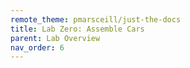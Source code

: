 ```yaml
---
remote_theme: pmarsceill/just-the-docs
title: Lab Zero: Assemble Cars
parent: Lab Overview
nav_order: 6
---
```


